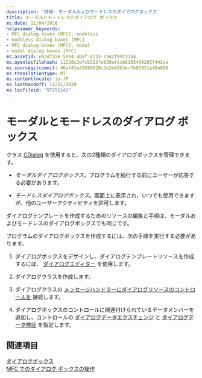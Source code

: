```yaml
---
description: '詳細: モーダルおよびモードレスのダイアログボックス'
title: モーダルとモードレスのダイアログ ボックス
ms.date: 11/04/2016
helpviewer_keywords:
- MFC dialog boxes [MFC], modeless
- modeless dialog boxes [MFC]
- MFC dialog boxes [MFC], modal
- modal dialog boxes [MFC]
ms.assetid: e83df336-5994-4b8f-8233-7942f997315b
ms.openlocfilehash: 11320c2efcb323fe839afecb6165409285f442aa
ms.sourcegitcommit: d6af41e42699628c3e2e6063ec7b03931a49a098
ms.translationtype: MT
ms.contentlocale: ja-JP
ms.lasthandoff: 12/11/2020
ms.locfileid: "97251142"
---
```

# <a name="modal-and-modeless-dialog-boxes"></a>モーダルとモードレスのダイアログ ボックス

クラス [CDialog](reference/cdialog-class.md) を使用すると、次の2種類のダイアログボックスを管理できます。

- *モーダルダイアログボックス*。プログラムを続行する前にユーザーが応答する必要があります。

- *モードレスダイアログボックス*。画面上に表示され、いつでも使用できますが、他のユーザーアクティビティを許可します。

ダイアログテンプレートを作成するためのリソースの編集と手順は、モーダルおよびモードレスのダイアログボックスでも同じです。

プログラムのダイアログボックスを作成するには、次の手順を実行する必要があります。

1. ダイアログボックスをデザインし、ダイアログテンプレートリソースを作成するには、 [ダイアログエディター](../windows/dialog-editor.md) を使用します。

1. ダイアログクラスを作成します。

1. ダイアログクラスの [メッセージハンドラーにダイアログリソースのコントロールを](../windows/adding-editing-or-deleting-controls.md) 接続します。

1. ダイアログボックスのコントロールに関連付けられているデータメンバーを追加し、コントロールの [ダイアログデータエクスチェンジ](dialog-data-exchange.md) と [ダイアログデータ検証](dialog-data-validation.md) を指定します。

## <a name="see-also"></a>関連項目

[ダイアログボックス](dialog-boxes.md)<br/>
[MFC でのダイアログ ボックスの操作](life-cycle-of-a-dialog-box.md)
